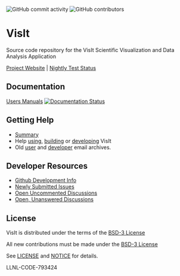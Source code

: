 
![GitHub commit activity](https://img.shields.io/github/commit-activity/m/visit-dav/visit.svg) ![GitHub contributors](https://img.shields.io/github/contributors-anon/visit-dav/visit.svg)

# VisIt

Source code repository for the VisIt Scientific Visualization and Data Analysis Application

[Project Website](https://visit-dav.github.io/visit-website/) | [Nightly Test Status](https://visit-dav.github.io/dashboard/)


##  Documentation

[Users Manuals](https://visit-sphinx-github-user-manual.readthedocs.io/en/develop) [![Documentation Status](https://readthedocs.org/projects/visit-sphinx-github-user-manual/badge/?version=develop)](https://visit-sphinx-github-user-manual.readthedocs.io/en/develop/?badge=develop)

## Getting Help

* [Summary](https://visit-sphinx-github-user-manual.readthedocs.io/en/develop/getting_help/index.html)
* Help [using](https://github.com/visit-dav/visit/discussions/categories/help-using-visit), [building](https://github.com/visit-dav/visit/discussions/categories/help-building-visit) or [developing](https://github.com/visit-dav/visit/discussions/categories/help-developing-visit) VisIt
* Old [user](https://github.com/visit-dav/visit/discussions/categories/visit-users-email-archive) and [developer](https://github.com/visit-dav/visit/discussions/categories/visit-developers-email-archive) email archives.

##  Developer Resources

* [Github Development Info](https://visit-sphinx-github-user-manual.readthedocs.io/en/develop/dev_manual/GitHub.html)
* [Newly Submitted Issues](https://github.com/visit-dav/visit/issues?utf8=✓&q=is%3Aissue+is%3Aopen+-label%3Areviewed)
* [Open Uncommented Discussions](https://github.com/visit-dav/visit/discussions?discussions_q=is%3Aunanswered+-label%3Asre+comments%3A0+is%3Aopen)
* [Open, Unanswered Discussions](https://github.com/visit-dav/visit/discussions?discussions_q=is%3Aunanswered+-label%3Asre+is%3Aopen+)


## License

VisIt is distributed under the terms of the [BSD-3 License](LICENSE)

All new contributions must be made under the [BSD-3 License](LICENSE)

See [LICENSE](LICENSE) and [NOTICE](NOTICE) for details.

LLNL-CODE-793424
